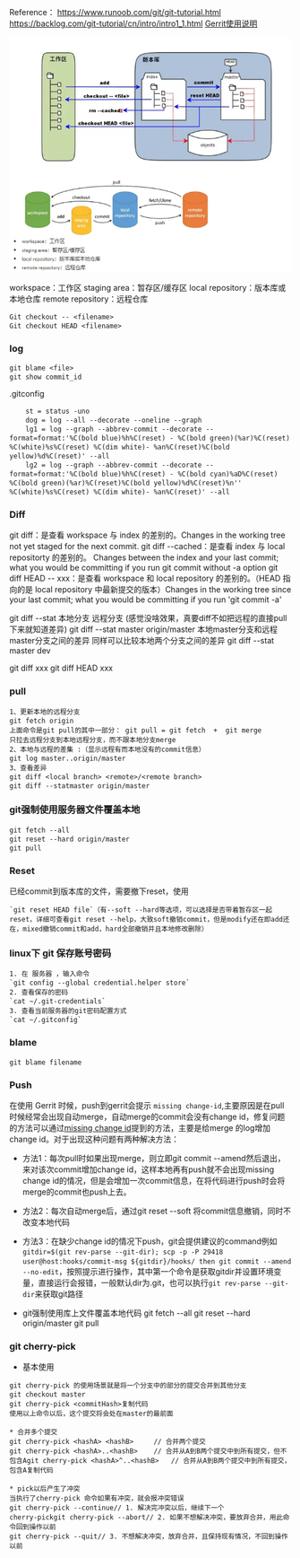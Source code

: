 Reference：
https://www.runoob.com/git/git-tutorial.html
https://backlog.com/git-tutorial/cn/intro/intro1_1.html
[Gerrit使用说明](https://www.cnblogs.com/wenxuehai/p/12357898.html)

![](git.assets\23495115-2c12a462a8a3a314.png)

workspace：工作区
staging area：暂存区/缓存区
local repository：版本库或本地仓库
remote repository：远程仓库


```
Git checkout -- <filename>
Git checkout HEAD <filename>
```

### log
```
git blame <file>
git show commit_id
```
.gitconfig
```
    st = status -uno
    dog = log --all --decorate --oneline --graph
    lg1 = log --graph --abbrev-commit --decorate --format=format:'%C(bold blue)%h%C(reset) - %C(bold green)(%ar)%C(reset) %C(white)%s%C(reset) %C(dim white)- %an%C(reset)%C(bold yellow)%d%C(reset)' --all
    lg2 = log --graph --abbrev-commit --decorate --format=format:'%C(bold blue)%h%C(reset) - %C(bold cyan)%aD%C(reset) %C(bold green)(%ar)%C(reset)%C(bold yellow)%d%C(reset)%n''          %C(white)%s%C(reset) %C(dim white)- %an%C(reset)' --all
```
### Diff
git diff：是查看 workspace 与 index 的差别的。Changes in the working tree not yet staged for the next commit.
git diff --cached：是查看 index 与 local repositorty 的差别的。 Changes between the index and your last commit; what you would be committing if you run git commit without -a option
git diff HEAD -- xxx：是查看 workspace 和 local repository 的差别的。（HEAD 指向的是 local repository 中最新提交的版本）Changes in the working tree since your last commit; what you would be committing if you run 'git commit -a'

git diff --stat 本地分支 远程分支  (感觉没啥效果，真要diff不如把远程的直接pull下来就知道差异)
git diff --stat master origin/master 本地master分支和远程master分支之间的差异
同样可以比较本地两个分支之间的差异
git diff --stat master dev

git diff xxx 
git diff HEAD xxx

### pull
```
1、更新本地的远程分支
git fetch origin
上面命令是git pull的其中一部分： git pull = git fetch  +  git merge
只拉去远程分支到本地远程分支，而不跟本地分支merge
2、本地与远程的差集 :（显示远程有而本地没有的commit信息）
git log master..origin/master
3、查看差异
git diff <local branch> <remote>/<remote branch>
git diff --statmaster origin/master
```

### git强制使用服务器文件覆盖本地
```
git fetch --all
git reset --hard origin/master 
git pull
```


### Reset
已经commit到版本库的文件，需要撤下reset，使用
```
`git reset HEAD file`（有--soft --hard等选项，可以选择是否带着暂存区一起reset，详细可查看git reset --help，大致soft撤销commit，但是modify还在即add还在，mixed撤销commit和add，hard全部撤销并且本地修改删除）
```

### linux下 git 保存账号密码
```
1. 在 服务器 ，输入命令
`git config --global credential.helper store`
2. 查看保存的密码
`cat ~/.git-credentials`
3. 查看当前服务器的git密码配置方式
`cat ~/.gitconfig` 
```

### blame
```
git blame filename
```

### Push
在使用 Gerrit 时候，push到gerrit会提示 `missing change-id`,主要原因是在pull时候经常会出现自动merge，自动merge的commit会没有change id，修复问题的方法可以通过[missing change id](https://rickys.blog.csdn.net/article/details/80990375?spm=1001.2101.3001.6650.1&utm_medium=distribute.pc_relevant.none-task-blog-2%7Edefault%7ECTRLIST%7ERate-1-80990375-blog-80136064.pc_relevant_3mothn_strategy_recovery&depth_1-utm_source=distribute.pc_relevant.none-task-blog-2%7Edefault%7ECTRLIST%7ERate-1-80990375-blog-80136064.pc_relevant_3mothn_strategy_recovery&utm_relevant_index=2)提到的方法，主要是给merge 的log增加change id。对于出现这种问题有两种解决方法：
* 方法1：每次pull时如果出现merge，则立即git commit --amend然后退出，来对该次commit增加change id，这样本地再有push就不会出现missing change id的情况，但是会增加一次commit信息，在将代码进行push时会将merge的commit也push上去。
* 方法2：每次自动merge后，通过git reset --soft 将commit信息撤销，同时不改变本地代码
* 方法3：在缺少change id的情况下push，git会提供建议的command例如`gitdir=$(git rev-parse --git-dir); scp -p -P 29418 user@host:hooks/commit-msg ${gitdir}/hooks/ then git commit --amend --no-edit`，按照提示进行操作，其中第一个命令是获取gitdir并设置环境变量，直接运行会报错，一般默认dir为.git，也可以执行`git rev-parse --git-dir`来获取git路径

* git强制使用库上文件覆盖本地代码
git fetch --all 
git reset --hard origin/master 
git pull

### git cherry-pick
* 基本使用
```
git cherry-pick 的使用场景就是将一个分支中的部分的提交合并到其他分支
git checkout master 
git cherry-pick <commitHash>复制代码
使用以上命令以后，这个提交将会处在master的最前面

* 合并多个提交
git cherry-pick <hashA> <hashB>     // 合并两个提交
git cherry-pick <hashA>..<hashB>    // 合并从A到B两个提交中到所有提交，但不包含Agit cherry-pick <hashA>^..<hashB>   // 合并从A到B两个提交中到所有提交，包含A复制代码

* pick以后产生了冲突
当执行了cherry-pick 命令如果有冲突，就会报冲突错误
git cherry-pick --continue// 1. 解决完冲突以后，继续下一个 
cherry-pickgit cherry-pick --abort// 2. 如果不想解决冲突，要放弃合并，用此命令回到操作以前
git cherry-pick --quit// 3. 不想解决冲突，放弃合并，且保持现有情况，不回到操作以前
```
